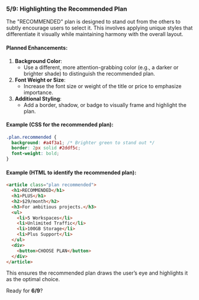 ### 5/9: **Highlighting the Recommended Plan**

The "RECOMMENDED" plan is designed to stand out from the others to subtly encourage users to select it. This involves applying unique styles that differentiate it visually while maintaining harmony with the overall layout.

#### Planned Enhancements:

1. **Background Color**:
    - Use a different, more attention-grabbing color (e.g., a darker or brighter shade) to distinguish the recommended plan.
2. **Font Weight or Size**:
    - Increase the font size or weight of the title or price to emphasize importance.
3. **Additional Styling**:
    - Add a border, shadow, or badge to visually frame and highlight the plan.

#### Example (CSS for the recommended plan):

```css
.plan.recommended {
  background: #a4f3a1; /* Brighter green to stand out */
  border: 2px solid #2ddf5c;
  font-weight: bold;
}
```

#### Example (HTML to identify the recommended plan):

```html
<article class="plan recommended">
  <h1>RECOMMENDED</h1>
  <h1>PLUS</h1>
  <h2>$29/month</h2>
  <h3>For ambitious projects.</h3>
  <ul>
    <li>5 Workspaces</li>
    <li>Unlimited Traffic</li>
    <li>100GB Storage</li>
    <li>Plus Support</li>
  </ul>
  <div>
    <button>CHOOSE PLAN</button>
  </div>
</article>
```

This ensures the recommended plan draws the user’s eye and highlights it as the optimal choice.

Ready for **6/9**?